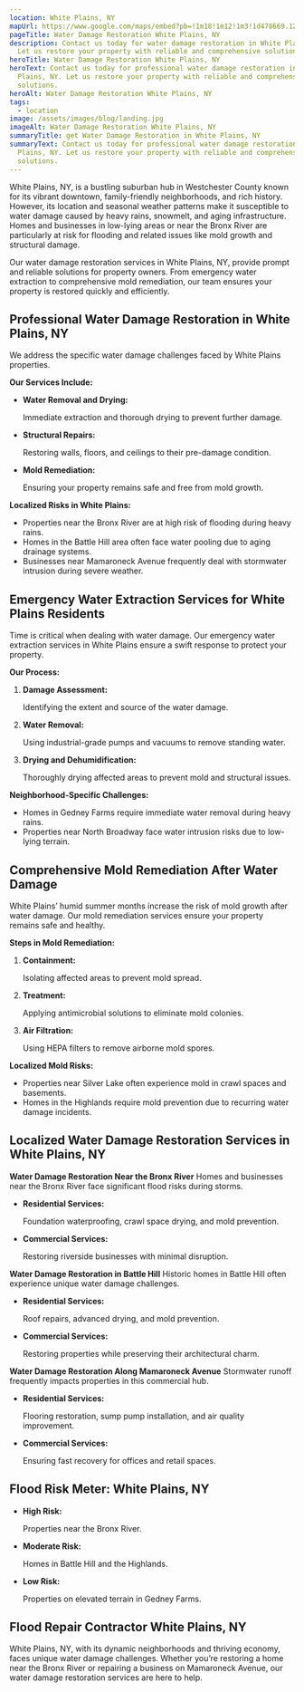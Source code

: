 ```yaml
---
location: White Plains, NY
mapUrl: https://www.google.com/maps/embed?pb=!1m18!1m12!1m3!1d478669.1261781139!2d-73.91135593547354!3d40.89247309714946!2m3!1f0!2f0!3f0!3m2!1i1024!2i768!4f13.1!3m3!1m2!1s0x89c29422e2a335d9%3A0x541404101a5bfc6c!2sWhite%20Plains%2C%20NY!5e0!3m2!1sen!2sus!4v1735532693103!5m2!1sen!2sus
pageTitle: Water Damage Restoration White Plains, NY
description: Contact us today for water damage restoration in White Plains, NY.
  Let us restore your property with reliable and comprehensive solutions.
heroTitle: Water Damage Restoration White Plains, NY
heroText: Contact us today for professional water damage restoration in White
  Plains, NY. Let us restore your property with reliable and comprehensive
  solutions.
heroAlt: Water Damage Restoration White Plains, NY
tags:
  - location
image: /assets/images/blog/landing.jpg
imageAlt: Water Damage Restoration White Plains, NY
summaryTitle: get Water Damage Restoration in White Plains, NY
summaryText: Contact us today for professional water damage restoration in White
  Plains, NY. Let us restore your property with reliable and comprehensive
  solutions.
---
```

White Plains, NY, is a bustling suburban hub in Westchester County known for its vibrant downtown, family-friendly neighborhoods, and rich history. However, its location and seasonal weather patterns make it susceptible to water damage caused by heavy rains, snowmelt, and aging infrastructure. Homes and businesses in low-lying areas or near the Bronx River are particularly at risk for flooding and related issues like mold growth and structural damage.

Our water damage restoration services in White Plains, NY, provide prompt and reliable solutions for property owners. From emergency water extraction to comprehensive mold remediation, our team ensures your property is restored quickly and efficiently.

## **Professional Water Damage Restoration in White Plains, NY**

We address the specific water damage challenges faced by White Plains properties.

**Our Services Include:**

* **Water Removal and Drying:**

   Immediate extraction and thorough drying to prevent further damage.
* **Structural Repairs:**

   Restoring walls, floors, and ceilings to their pre-damage condition.
* **Mold Remediation:**

   Ensuring your property remains safe and free from mold growth.

**Localized Risks in White Plains:**

* Properties near the Bronx River are at high risk of flooding during heavy rains.
* Homes in the Battle Hill area often face water pooling due to aging drainage systems.
* Businesses near Mamaroneck Avenue frequently deal with stormwater intrusion during severe weather.

## **Emergency Water Extraction Services for White Plains Residents**

Time is critical when dealing with water damage. Our emergency water extraction services in White Plains ensure a swift response to protect your property.

**Our Process:**

1. **Damage Assessment:**

    Identifying the extent and source of the water damage.
2. **Water Removal:**

    Using industrial-grade pumps and vacuums to remove standing water.
3. **Drying and Dehumidification:**

    Thoroughly drying affected areas to prevent mold and structural issues.

**Neighborhood-Specific Challenges:**

* Homes in Gedney Farms require immediate water removal during heavy rains.
* Properties near North Broadway face water intrusion risks due to low-lying terrain.

## **Comprehensive Mold Remediation After Water Damage**

White Plains’ humid summer months increase the risk of mold growth after water damage. Our mold remediation services ensure your property remains safe and healthy.

**Steps in Mold Remediation:**

1. **Containment:**

    Isolating affected areas to prevent mold spread.
2. **Treatment:**

    Applying antimicrobial solutions to eliminate mold colonies.
3. **Air Filtration:**

    Using HEPA filters to remove airborne mold spores.

**Localized Mold Risks:**

* Properties near Silver Lake often experience mold in crawl spaces and basements.
* Homes in the Highlands require mold prevention due to recurring water damage incidents.

## **Localized Water Damage Restoration Services in White Plains, NY**

**Water Damage Restoration Near the Bronx River**
Homes and businesses near the Bronx River face significant flood risks during storms.

* **Residential Services:**

   Foundation waterproofing, crawl space drying, and mold prevention.
* **Commercial Services:**

   Restoring riverside businesses with minimal disruption.

**Water Damage Restoration in Battle Hill**
Historic homes in Battle Hill often experience unique water damage challenges.

* **Residential Services:**

   Roof repairs, advanced drying, and mold prevention.
* **Commercial Services:**

   Restoring properties while preserving their architectural charm.

**Water Damage Restoration Along Mamaroneck Avenue**
Stormwater runoff frequently impacts properties in this commercial hub.

* **Residential Services:**

   Flooring restoration, sump pump installation, and air quality improvement.
* **Commercial Services:**

   Ensuring fast recovery for offices and retail spaces.

## **Flood Risk Meter: White Plains, NY**

* **High Risk:**

   Properties near the Bronx River.
* **Moderate Risk:**

   Homes in Battle Hill and the Highlands.
* **Low Risk:**

   Properties on elevated terrain in Gedney Farms.

## **Flood Repair Contractor White Plains, NY**

White Plains, NY, with its dynamic neighborhoods and thriving economy, faces unique water damage challenges. Whether you’re restoring a home near the Bronx River or repairing a business on Mamaroneck Avenue, our water damage restoration services are here to help.
